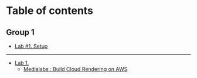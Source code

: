# Table of contents

## Group 1

* [Lab #1. Setup](README.md)

***

* [Lab 1.](lab-1./README.md)
  * [Medialabs : Build Cloud Rendering on AWS](lab-1./init.md)
